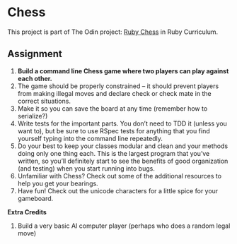 # Chess

This project is part of The Odin project: [Ruby Chess](https://www.theodinproject.com/lessons/ruby-ruby-final-project) in Ruby Curriculum.

## Assignment

1. **Build a command line Chess game where two players can play against each other.**
2. The game should be properly constrained – it should prevent players from making illegal moves and declare check or check mate in the correct situations.
3. Make it so you can save the board at any time (remember how to serialize?)
4. Write tests for the important parts. You don’t need to TDD it (unless you want to), but be sure to use RSpec tests for anything that you find yourself typing into the command line repeatedly.
5. Do your best to keep your classes modular and clean and your methods doing only one thing each. This is the largest program that you’ve written, so you’ll definitely start to see the benefits of good organization (and testing) when you start running into bugs.
6. Unfamiliar with Chess? Check out some of the additional resources to help you get your bearings.
7. Have fun! Check out the unicode characters for a little spice for your gameboard.

**Extra Credits**

1. Build a very basic AI computer player (perhaps who does a random legal move)

